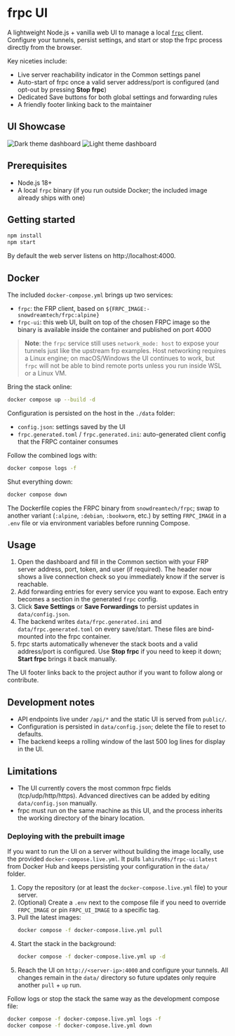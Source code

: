 # frpc UI

A lightweight Node.js + vanilla web UI to manage a local [`frpc`](https://github.com/fatedier/frp) client. Configure your tunnels, persist settings, and start or stop the frpc process directly from the browser.

Key niceties include:

- Live server reachability indicator in the Common settings panel
- Auto-start of frpc once a valid server address/port is configured (and opt-out by pressing **Stop frpc**)
- Dedicated Save buttons for both global settings and forwarding rules
- A friendly footer linking back to the maintainer

## UI Showcase

![Dark theme dashboard](images/dark_theme.png)
![Light theme dashboard](images/white_theme.png)

## Prerequisites

- Node.js 18+
- A local `frpc` binary (if you run outside Docker; the included image already ships with one)

## Getting started

```bash
npm install
npm start
```

By default the web server listens on http://localhost:4000.

## Docker

The included `docker-compose.yml` brings up two services:

- `frpc`: the FRP client, based on `${FRPC_IMAGE:-snowdreamtech/frpc:alpine}`
- `frpc-ui`: this web UI, built on top of the chosen FRPC image so the binary is available inside the container and published on port 4000

> **Note**: the `frpc` service still uses `network_mode: host` to expose your tunnels just like the upstream frp examples. Host networking requires a Linux engine; on macOS/Windows the UI continues to work, but `frpc` will not be able to bind remote ports unless you run inside WSL or a Linux VM.

Bring the stack online:

```bash
docker compose up --build -d
```

Configuration is persisted on the host in the `./data` folder:

- `config.json`: settings saved by the UI
- `frpc.generated.toml` / `frpc.generated.ini`: auto-generated client config that the FRPC container consumes

Follow the combined logs with:

```bash
docker compose logs -f
```

Shut everything down:

```bash
docker compose down
```

The Dockerfile copies the FRPC binary from `snowdreamtech/frpc`; swap to another variant (`:alpine`, `:debian`, `:bookworm`, etc.) by setting `FRPC_IMAGE` in a `.env` file or via environment variables before running Compose.

## Usage

1. Open the dashboard and fill in the Common section with your FRP server address, port, token, and user (if required). The header now shows a live connection check so you immediately know if the server is reachable.
2. Add forwarding entries for every service you want to expose. Each entry becomes a section in the generated `frpc` config.
3. Click **Save Settings** or **Save Forwardings** to persist updates in `data/config.json`.
4. The backend writes `data/frpc.generated.ini` and `data/frpc.generated.toml` on every save/start. These files are bind-mounted into the frpc container.
5. frpc starts automatically whenever the stack boots and a valid address/port is configured. Use **Stop frpc** if you need to keep it down; **Start frpc** brings it back manually.

The UI footer links back to the project author if you want to follow along or contribute.

## Development notes

- API endpoints live under `/api/*` and the static UI is served from `public/`.
- Configuration is persisted in `data/config.json`; delete the file to reset to defaults.
- The backend keeps a rolling window of the last 500 log lines for display in the UI.

## Limitations

- The UI currently covers the most common frpc fields (tcp/udp/http/https). Advanced directives can be added by editing `data/config.json` manually.
- frpc must run on the same machine as this UI, and the process inherits the working directory of the binary location.


### Deploying with the prebuilt image

If you want to run the UI on a server without building the image locally, use the provided `docker-compose.live.yml`. It pulls `lahiru98s/frpc-ui:latest` from Docker Hub and keeps persisting your configuration in the `data/` folder.

1. Copy the repository (or at least the `docker-compose.live.yml` file) to your server.
2. (Optional) Create a `.env` next to the compose file if you need to override `FRPC_IMAGE` or pin `FRPC_UI_IMAGE` to a specific tag.
3. Pull the latest images:
   ```bash
   docker compose -f docker-compose.live.yml pull
   ```
4. Start the stack in the background:
   ```bash
   docker compose -f docker-compose.live.yml up -d
   ```
5. Reach the UI on `http://<server-ip>:4000` and configure your tunnels. All changes remain in the `data/` directory so future updates only require another `pull` + `up` run.

Follow logs or stop the stack the same way as the development compose file:

```bash
docker compose -f docker-compose.live.yml logs -f
docker compose -f docker-compose.live.yml down
```
